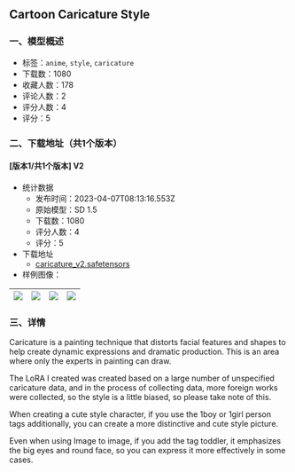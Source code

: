 ## Cartoon Caricature Style
### 一、模型概述

- 标签：`anime`, `style`, `caricature`
- 下载数：1080
- 收藏人数：178
- 评论人数：2
- 评分人数：4
- 评分：5

### 二、下载地址（共1个版本）

#### [版本1/共1个版本] V2

- 统计数据
  - 发布时间：2023-04-07T08:13:16.553Z
  - 原始模型：SD 1.5
  - 下载数：1080
  - 评分人数：4
  - 评分：5
- 下载地址
  - [caricature_v2.safetensors](https://civitai.com/api/download/models/38943)
- 样例图像：

| <img src="https://image.civitai.com/xG1nkqKTMzGDvpLrqFT7WA/18f6f667-6755-4066-2626-9c65f7767600/width=450/431353.jpeg" /> | <img src="https://image.civitai.com/xG1nkqKTMzGDvpLrqFT7WA/4e7a35c6-975c-42de-15ab-7956b41b7900/width=450/431342.jpeg" /> | <img src="https://image.civitai.com/xG1nkqKTMzGDvpLrqFT7WA/155a20eb-32b8-49a3-07bf-01c3655c9600/width=450/431330.jpeg" /> | <img src="https://image.civitai.com/xG1nkqKTMzGDvpLrqFT7WA/68a65464-ba79-4e2e-0186-beb6e1527700/width=450/431344.jpeg" /> |
| ---- | ---- | ---- | ---- |


### 三、详情
<p>Caricature is a painting technique that distorts facial features and shapes to help create dynamic expressions and dramatic production. This is an area where only the experts in painting can draw.</p><p></p><p>The LoRA I created was created based on a large number of unspecified caricature data, and in the process of collecting data, more foreign works were collected, so the style is a little biased, so please take note of this.</p><p></p><p>When creating a cute style character, if you use the 1boy or 1girl person tags additionally, you can create a more distinctive and cute style picture.</p><p></p><p>Even when using Image to image, if you add the tag toddler, it emphasizes the big eyes and round face, so you can express it more effectively in some cases.</p>